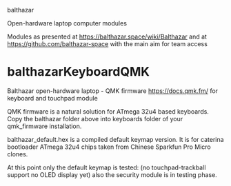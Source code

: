 balthazar

Open-hardware laptop computer modules

Modules as presented at https://balthazar.space/wiki/Balthazar and at https://github.com/balthazar-space with the main aim for team access

# balthazarKeyboardQMK

Balthazar open-hardware laptop - QMK firmware https://docs.qmk.fm/ for keyboard and touchpad module

QMK firmware is a natural solution for ATmega 32u4 based keyboards. Copy the balthazar folder above into keyboards folder of your qmk_firmware installation. 

balthazar_default.hex is a compiled default keymap version. It is for caterina bootloader ATmega 32u4 chips taken from Chinese Sparkfun Pro Micro clones.

At this point only the default keymap is tested: (no touchpad-trackball support no OLED display yet) also the security module is in testing phase. 

